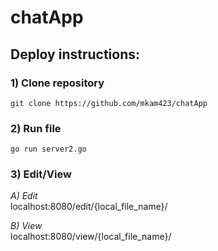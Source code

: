 # chatApp

## Deploy instructions:

### 1) Clone repository <br>
`git clone https://github.com/mkam423/chatApp`

### 2) Run file <br>
`go run server2.go`

### 3) Edit/View <br>

_A) Edit_<br>
localhost:8080/edit/{local_file_name}/

_B) View_<br>
localhost:8080/view/{local_file_name}/
